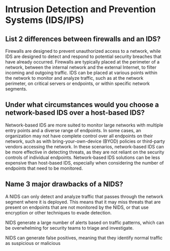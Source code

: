 # Intrusion Detection and Prevention Systems (IDS/IPS)

## List 2 differences between firewalls and an IDS?
Firewalls are designed to prevent unauthorized access to a network, while IDS are designed to detect and respond to potential security breaches that have already occurred.
Firewalls are typically placed at the perimeter of a network, between the internal network and the external Internet, to filter incoming and outgoing traffic. IDS can be placed at various points within the network to monitor and analyze traffic, such as at the network perimeter, on critical servers or endpoints, or within specific network segments.

## Under what circumstances would you choose a network-based IDS over a host-based IDS?
Network-based IDS are more suited to monitor large networks with multiple entry points and a diverse range of endpoints.
In some cases, an organization may not have complete control over all endpoints on their network, such as with bring-your-own-device (BYOD) policies or third-party vendors accessing the network. In these scenarios, network-based IDS can be more effective in detecting threats, as they are not reliant on the security controls of individual endpoints.
Network-based IDS solutions can be less expensive than host-based IDS, especially when considering the number of endpoints that need to be monitored. 

## Name 3 major drawbacks of a NIDS?
A NIDS can only detect and analyze traffic that passes through the network segment where it is deployed. This means that it may miss threats that are present on endpoints that are not monitored by the NIDS, or that use encryption or other techniques to evade detection.

NIDS generate a large number of alerts based on traffic patterns, which can be overwhelming for security teams to triage and investigate.

NIDS can generate false positives, meaning that they identify normal traffic as suspicious or malicious